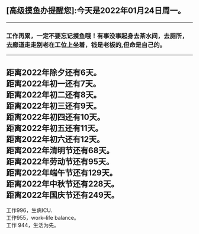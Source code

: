 ## [高级摸鱼办提醒您]:今天是2022年01月24日周一。
---
### 工作再累，一定不要忘记摸鱼哦！有事没事起身去茶水间，去厕所，去廊道走走别老在工位上坐着，钱是老板的,但命是自己的。
---
距离2022年除夕还有6天。  
距离2022年初一还有7天。  
距离2022年初二还有8天。  
距离2022年初三还有9天。  
距离2022年初四还有10天。  
距离2022年初五还有11天。  
距离2022年初六还有12天。  
距离2022年清明节还有68天。  
距离2022年劳动节还有95天。  
距离2022年端午节还有129天。  
距离2022年中秋节还有228天。  
距离2022年国庆节还有249天。  
---
工作996，生病ICU.  
工作955，work–life balance。  
工作 944，生活为先。